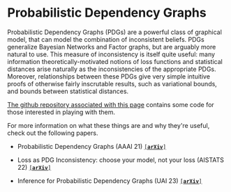# Probabilistic Dependency Graphs
Probabilistic Dependency Graphs (PDGs) are a powerful class of graphical model, that can model the combination of inconsistent beliefs. PDGs generalize Bayesian Networks and Factor graphs, but are arguably more natural to use. This measure of inconsistency is itself quite useful: many information theoretically-motivated notions of loss functions and statistical distances arise naturally as the inconsistencies of the appropriate PDGs. Moreover, relationships between these PDGs give very simple intuitive proofs of otherwise fairly inscrutable results, such as variational bounds, and bounds between statistical distances.

[The github  repository associated with this page](https://github.com/orichardson/pdg) contains some code for those interested in playing with them.

For more information on what these things are and why they're useful, check out the following papers. 

*  Probabilistic Dependency Graphs (AAAI 21) [<code>[<b>arXiv</b>]</code>](https://arxiv.org/abs/2012.10800)
*  Loss as PDG Inconsistency: choose your model, not your loss (AISTATS 22) [<code>[<b>arXiv</b>]</code>](https://arxiv.org/abs/2202.11862)

* Inference for Probabilistic Dependency Graphs (UAI 23) [<code>[<b>arXiv</b>]</code>](https://arxiv.org/abs/2311.05580)

# 

